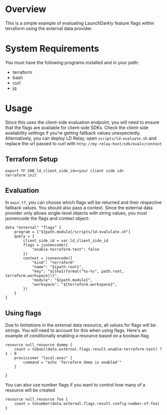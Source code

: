 # Overview

This is a simple example of evaluating LaunchDarkly feature flags within terraform using the external data provider.

# System Requirements

You must have the following programs installed and in your path:
- terraform
- bash
- curl
- jq

# Usage

Since this uses the client-side evaluation endpoint, you will need to ensure that the flags are available for client-side SDKs. Check the client-side availability settings if you're getting fallback values unexpectedly. Alternatively, you can deploy LD Relay, open `scripts/ld-evaluate.sh` and replace the url passed to curl with `http://my-relay-host/sdk/evalx/context`

## Terraform Setup

```
export TF_VAR_ld_client_side_id=<your client side id>
terraform init 
```

## Evaluation

In `main.tf`, you can choose which flags will be returned and their respective fallback values. You should also pass a context. Since the external data provider only allows single-level objects with string values, you must jsonencode the flags and context object:

```hcl
data "external" "flags" {
    program = ["${path.module}/scripts/ld-evalulate.sh"]
    query = {
        client_side_id = var.ld_client_side_id
        flags = jsonencode({
            "enable-terraform-test": false
        })
        context = jsonencode({
            "kind": "terraform"
            "name": "${path.root}",
            "key": "${sha1(format("%s-%s", path.root, terraform.workspace))}",
            "module": "${path.module}",
            "workspace": "${terraform.workspace}",
        })
    }
}
```

## Using flags

Due to limitations in the external data resource, all values for flags will be strings. You will need to account for this when using flags. Here's an example of conditionally enabling a resource based on a boolean flag

```hcl
resource null_resource dummy {
    count = tobool(data.external.flags.result.enable-terraform-test) ? 1 : 0
    provisioner "local-exec" {
        command = "echo 'Terraform demo is enabled'"
    }
   
}
```

You can also use number flags if you want to control how many of a resource will be created
```hcl
resource null_resource foo {
    count = tonumber(data.external.flags.result.config-number-of-foo)
}
```
